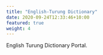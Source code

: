 ```yaml
---
title: "English-Turung Dictionary"
date: 2020-09-24T12:33:46+10:00
featured: true
weight: 4
---
```


English Turung Dictionary Portal.
